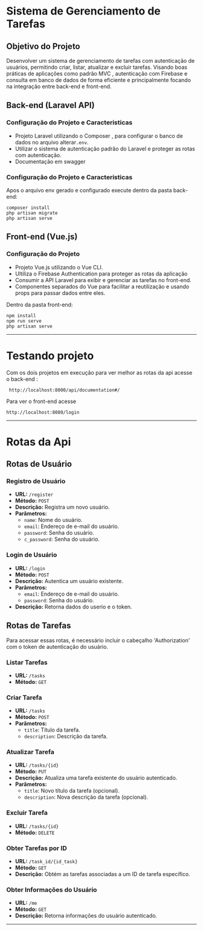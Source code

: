 # Sistema de Gerenciamento de Tarefas

## Objetivo do Projeto

Desenvolver um sistema de gerenciamento de tarefas com autenticação de usuários, permitindo criar, listar, atualizar e excluir tarefas. Visando boas práticas de aplicações como padrão MVC , autenticação com  Firebase e consulta em banco de dados de forma eficiente e principalmente focando na integração entre back-end e front-end.

## Back-end (Laravel API)

### Configuração do Projeto e Caracteristicas

- Projeto Laravel utilizando o Composer , para configurar o banco de dados no arquivo alterar`.env`.
- Utilizar o sistema de autenticação padrão do Laravel e proteger as rotas com autenticação.
- Documentação em swagger 

### Configuração do Projeto e Caracteristicas
Apos o arquivo env gerado e configurado execute dentro da pasta back-end:
   ```
   composer install
   php artisan migrate
   php artisan serve

   ```

## Front-end (Vue.js)

### Configuração do Projeto

- Projeto Vue.js utilizando o Vue CLI.
- Ultiliza o Firebase Authentication para proteger as rotas da aplicação
- Consumir a API Laravel para exibir e gerenciar as tarefas no front-end.
- Componentes separados do Vue para facilitar a reutilização e usando props para passar dados entre eles.

Dentro da pasta front-end:
   ```
   npm install
   npm run serve
   php artisan serve

   ```

---
# Testando projeto

Com os dois projetos em execução para ver melhor as rotas da api acesse o back-end :
  ```
   http://localhost:8000/api/documentation#/

   ```

Para ver o front-end acesse
  ```
http://localhost:8080/login
   ```
---


# Rotas da Api
## Rotas de Usuário
### Registro de Usuário

- **URL:** `/register`
- **Método:** `POST`
- **Descrição:** Registra um novo usuário.
- **Parâmetros:**
  - `name`: Nome do usuário.
  - `email`: Endereço de e-mail do usuário.
  - `password`: Senha do usuário.
  - `c_password`: Senha do usuário.


### Login de Usuário

- **URL:** `/login`
- **Método:** `POST`
- **Descrição:** Autentica um usuário existente.
- **Parâmetros:**
  - `email`: Endereço de e-mail do usuário.
  - `password`: Senha do usuário.
- **Descrição:** Retorna dados do userio e o token.


## Rotas de Tarefas 
Para acessar essas rotas, é necessário incluir o cabeçalho 'Authorization' com o token de autenticação do usuário.

### Listar Tarefas

- **URL:** `/tasks`
- **Método:** `GET`

### Criar Tarefa

- **URL:** `/tasks`
- **Método:** `POST`
- **Parâmetros:**
  - `title`: Título da tarefa.
  - `description`: Descrição da tarefa.

### Atualizar Tarefa

- **URL:** `/tasks/{id}`
- **Método:** `PUT`
- **Descrição:** Atualiza uma tarefa existente do usuário autenticado.
- **Parâmetros:**
  - `title`: Novo título da tarefa (opcional).
  - `description`: Nova descrição da tarefa (opcional).

### Excluir Tarefa

- **URL:** `/tasks/{id}`
- **Método:** `DELETE`

### Obter Tarefas por ID

- **URL:** `/task_id/{id_task}`
- **Método:** `GET`
- **Descrição:** Obtém as tarefas associadas a um ID de tarefa específico.

### Obter Informações do Usuário

- **URL:** `/me`
- **Método:** `GET`
- **Descrição:** Retorna informações do usuário autenticado.

---

